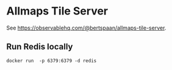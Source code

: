 # Allmaps Tile Server

See https://observablehq.com/@bertspaan/allmaps-tile-server.

## Run Redis locally

    docker run  -p 6379:6379 -d redis
